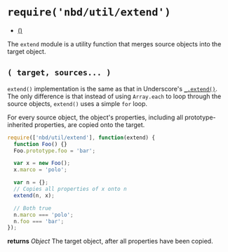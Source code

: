 # `require('nbd/util/extend')`
* [()](#-target-sources-)

The `extend` module is a utility function that merges source objects into the target object.

## `( target, sources... )`

`extend()` implementation is the same as that in Underscore's [`_.extend()`][1]. The only difference is that instead of using `Array.each` to loop through the source objects, `extend()` uses a simple `for` loop.

For every source object, the object's properties, including all prototype-inherited properties, are copied onto the target.

```javascript
require(['nbd/util/extend'], function(extend) {
  function Foo() {}
  Foo.prototype.foo = 'bar';

  var x = new Foo();
  x.marco = 'polo';

  var n = {};
  // Copies all properties of x onto n
  extend(n, x);

  // Both true
  n.marco === 'polo';
  n.foo === 'bar';
});
```

**returns** *Object* The target object, after all properties have been copied.

[1]: http://underscorejs.org/docs/underscore.html#section-74
